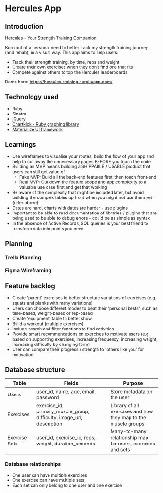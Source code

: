 # Hercules App

## Introduction
Hercules - Your Strength Training Companion

Born out of a personal need to better track my strength training journey (and rehab), in a visual way. This app aims to help users:
- Track their strength training, by time, reps and weight 
- Create their own exercises when they don't find one that fits
- Compete against others to top the Hercules leaderboards

Demo here: https://hercules-training.herokuapp.com/

## Technology used
- Ruby
- Sinatra
- jQuery
- [Chartkick - Ruby graphing library](https://chartkick.com/)
- [Materialize UI framework](https://materializecss.com/)

## Learnings
- Use wireframes to visualise your routes, build the flow of your app and help to cut away the unnecessary pages BEFORE you touch the code
- Building an MVP means building a SHIPPABLE / USABLE product that users can still get value of
  - Fake MVP: Build all the back-end features first, then touch front-end
  - Real MVP: Cut down the feature scope and app complexity to a valuable use case first and get that working
- Be aware of the complexity that might be included later, but avoid building the complex tables up front when you might not use them yet (refer above)
- Dates are hard, charts with dates are harder - use plugins
- Important to be able to read documentation of libraries / plugins that are being used to be able to debug errors - could be as simple as syntax
- In the absence of Active Records, SQL queries is your best friend to transform data into points you need

## Planning

### Trello Planning


### Figma Wireframing

## Feature backlog
- Create 'parent' exercises to better structure variations of exercises (e.g. squats and planks with many variations)
- Users can choose different modes to beat their 'personal bests', such as time-based, weight-based or rep-based
- Create 'equipment' table to better show
- Build a workout (multiple exercises)
- Include search and filter functions to find activities
- Provide smart recommendations on exercises to motivate users (e.g. based on supporting exercises, increasing frequency, increasing weight, increasing difficulty by changing form)
- User can compare their progress / strength to 'others like you' for motivation

## Database structure
| Table | Fields | Purpose |
|-------|--------|---------|
| Users | user_id, name, age, email, password | Store metadata on the user 
| Exercises | exercise_id, primary_muscle_group, difficulty, image_url, description | Library of all exercises and how they map to the muscle groups
| Exercise-Sets | user_id, exercise_id, reps, weight, duration_seconds | Many-to-many relationship map for users, exercises and sets

### Database relationships
- One user can have multiple exercises
- One exercise can have multiple sets
- Each set can only belong to one user and one exercise 